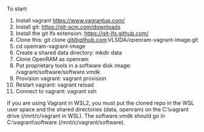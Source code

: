 To start:
1) Install vagrant https://www.vagrantup.com/
2) Install git: https://git-scm.com/downloads
3) Install the git lfs extension: https://git-lfs.github.com/
3) Clone this: git clone  git@github.com:VLSIDA/openram-vagrant-image.git
4) cd openram-vagrant-image
5) Create a shared data directory: 
mkdir data
6) Clone OpenRAM as openram
7) Put proprietary tools in a software disk image:
/vagrant/software/software.vmdk
8) Provision vagrant:
vagrant provision
9) Restart vagrant:
vagrant reload
10) Connect to vagrant:
vagrant ssh

If you are using Vagrant in WSL2, you must put the cloned repo in
the WSL user space and the shared directories (data, openram)
on the C:\vagrant drive (/mnt/c/vagrant in WSL). The software.vmdk 
should go in C:\vagrant\software (/mnt/c/vagrant/software).


